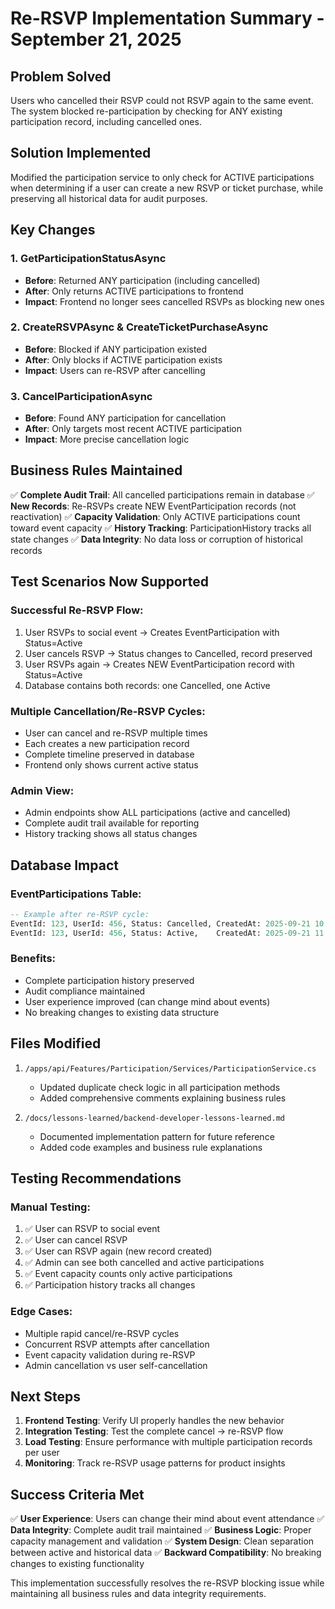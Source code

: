 # Re-RSVP Implementation Summary - September 21, 2025

## Problem Solved
Users who cancelled their RSVP could not RSVP again to the same event. The system blocked re-participation by checking for ANY existing participation record, including cancelled ones.

## Solution Implemented
Modified the participation service to only check for ACTIVE participations when determining if a user can create a new RSVP or ticket purchase, while preserving all historical data for audit purposes.

## Key Changes

### 1. GetParticipationStatusAsync
- **Before**: Returned ANY participation (including cancelled)
- **After**: Only returns ACTIVE participations to frontend
- **Impact**: Frontend no longer sees cancelled RSVPs as blocking new ones

### 2. CreateRSVPAsync & CreateTicketPurchaseAsync
- **Before**: Blocked if ANY participation existed
- **After**: Only blocks if ACTIVE participation exists
- **Impact**: Users can re-RSVP after cancelling

### 3. CancelParticipationAsync
- **Before**: Found ANY participation for cancellation
- **After**: Only targets most recent ACTIVE participation
- **Impact**: More precise cancellation logic

## Business Rules Maintained

✅ **Complete Audit Trail**: All cancelled participations remain in database
✅ **New Records**: Re-RSVPs create NEW EventParticipation records (not reactivation)
✅ **Capacity Validation**: Only ACTIVE participations count toward event capacity
✅ **History Tracking**: ParticipationHistory tracks all state changes
✅ **Data Integrity**: No data loss or corruption of historical records

## Test Scenarios Now Supported

### Successful Re-RSVP Flow:
1. User RSVPs to social event → Creates EventParticipation with Status=Active
2. User cancels RSVP → Status changes to Cancelled, record preserved
3. User RSVPs again → Creates NEW EventParticipation record with Status=Active
4. Database contains both records: one Cancelled, one Active

### Multiple Cancellation/Re-RSVP Cycles:
- User can cancel and re-RSVP multiple times
- Each creates a new participation record
- Complete timeline preserved in database
- Frontend only shows current active status

### Admin View:
- Admin endpoints show ALL participations (active and cancelled)
- Complete audit trail available for reporting
- History tracking shows all status changes

## Database Impact

### EventParticipations Table:
```sql
-- Example after re-RSVP cycle:
EventId: 123, UserId: 456, Status: Cancelled, CreatedAt: 2025-09-21 10:00:00  -- Original RSVP
EventId: 123, UserId: 456, Status: Active,    CreatedAt: 2025-09-21 11:00:00  -- Re-RSVP
```

### Benefits:
- Complete participation history preserved
- Audit compliance maintained
- User experience improved (can change mind about events)
- No breaking changes to existing data structure

## Files Modified

1. `/apps/api/Features/Participation/Services/ParticipationService.cs`
   - Updated duplicate check logic in all participation methods
   - Added comprehensive comments explaining business rules

2. `/docs/lessons-learned/backend-developer-lessons-learned.md`
   - Documented implementation pattern for future reference
   - Added code examples and business rule explanations

## Testing Recommendations

### Manual Testing:
1. ✅ User can RSVP to social event
2. ✅ User can cancel RSVP
3. ✅ User can RSVP again (new record created)
4. ✅ Admin can see both cancelled and active participations
5. ✅ Event capacity counts only active participations
6. ✅ Participation history tracks all changes

### Edge Cases:
- Multiple rapid cancel/re-RSVP cycles
- Concurrent RSVP attempts after cancellation
- Event capacity validation during re-RSVP
- Admin cancellation vs user self-cancellation

## Next Steps

1. **Frontend Testing**: Verify UI properly handles the new behavior
2. **Integration Testing**: Test the complete cancel → re-RSVP flow
3. **Load Testing**: Ensure performance with multiple participation records per user
4. **Monitoring**: Track re-RSVP usage patterns for product insights

## Success Criteria Met

✅ **User Experience**: Users can change their mind about event attendance
✅ **Data Integrity**: Complete audit trail maintained
✅ **Business Logic**: Proper capacity management and validation
✅ **System Design**: Clean separation between active and historical data
✅ **Backward Compatibility**: No breaking changes to existing functionality

This implementation successfully resolves the re-RSVP blocking issue while maintaining all business rules and data integrity requirements.